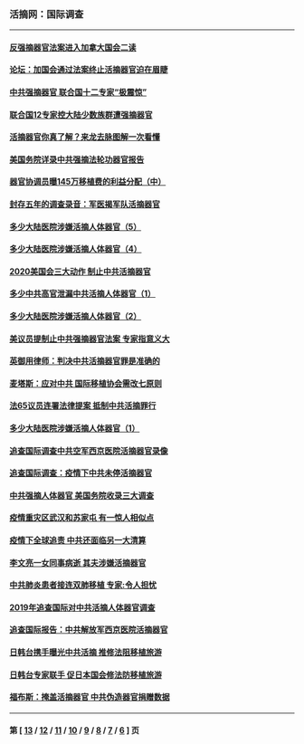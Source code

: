 ### 活摘网：国际调查
---
#### [反强摘器官法案进入加拿大国会二读](../../pages/nf5947/n13033450.md?06200430) 
#### [论坛：加国会通过法案终止活摘器官迫在眉睫](../../pages/nf5947/n13029839.md?06200430) 
#### [中共强摘器官 联合国十二专家“极震惊”](../../pages/nf5947/n13024313.md?06200430) 
#### [联合国12专家控大陆少数族群遭强摘器官](../../pages/nf5947/n13023877.md?06200430) 
#### [活摘器官你真了解？来龙去脉图解一次看懂](../../pages/nf5947/n13013820.md?06200430) 
#### [美国务院详录中共强摘法轮功器官报告](../../pages/nf5947/n12944519.md?06200430) 
#### [器官协调员曝145万移植费的利益分配（中）](../../pages/nf5947/n12894547.md?06200430) 
#### [封存五年的调查录音：军医揭军队活摘器官](../../pages/nf5947/n12798692.md?06200430) 
#### [多少大陆医院涉嫌活摘人体器官（5）](../../pages/nf5947/n12768383.md?06200430) 
#### [多少大陆医院涉嫌活摘人体器官（4）](../../pages/nf5947/n12664434.md?06200430) 
#### [2020美国会三大动作 制止中共活摘器官](../../pages/nf5947/n12682004.md?06200430) 
#### [多少中共高官泄漏中共活摘人体器官（1）](../../pages/nf5947/n12671234.md?06200430) 
#### [多少大陆医院涉嫌活摘人体器官（2）](../../pages/nf5947/n12655589.md?06200430) 
#### [美议员提制止中共强摘器官法案 专家指意义大](../../pages/nf5947/n12630561.md?06200430) 
#### [英御用律师：判决中共活摘器官罪是准确的](../../pages/nf5947/n12580740.md?06200430) 
#### [麦塔斯：应对中共 国际移植协会需改七原则](../../pages/nf5947/n12514711.md?06200430) 
#### [法65议员连署法律提案 抵制中共活摘罪行](../../pages/nf5947/n12437047.md?06200430) 
#### [多少大陆医院涉嫌活摘人体器官（1）](../../pages/nf5947/n12414284.md?06200430) 
#### [追查国际调查中共空军西京医院活摘器官录像](../../pages/nf5947/n12348837.md?06200430) 
#### [追查国际调查：疫情下中共未停活摘器官](../../pages/nf5947/n12273415.md?06200430) 
#### [中共强摘人体器官 美国务院收录三大调查](../../pages/nf5947/n12181488.md?06200430) 
#### [疫情重灾区武汉和苏家屯 有一惊人相似点](../../pages/nf5947/n12150824.md?06200430) 
#### [疫情下全球追责 中共还面临另一大清算](../../pages/nf5947/n12070397.md?06200430) 
#### [李文亮一女同事病逝 其夫涉嫌活摘器官](../../pages/nf5947/n11957882.md?06200430) 
#### [中共肺炎患者接连双肺移植 专家:令人担忧](../../pages/nf5947/n11945516.md?06200430) 
#### [2019年追查国际对中共活摘人体器官调查](../../pages/nf5947/n11917733.md?06200430) 
#### [追查国际报告：中共解放军西京医院活摘器官](../../pages/nf5947/n11838359.md?06200430) 
#### [日韩台携手曝光中共活摘 推修法阻移植旅游](../../pages/nf5947/n11712046.md?06200430) 
#### [日韩台专家联手 促日本国会修法防移植旅游](../../pages/nf5947/n11708887.md?06200430) 
#### [福布斯：掩盖活摘器官 中共伪造器官捐赠数据](../../pages/nf5947/n11669316.md?06200430) 

---
#### 第 [ [13](./13.md?06200430) / [12](./12.md?06200430) / [11](./11.md?06200430) / [10](./10.md?06200430) / [9](./9.md?06200430) / [8](./8.md?06200430) / [7](./7.md?06200430) / [6](./6.md?06200430) ] 页
